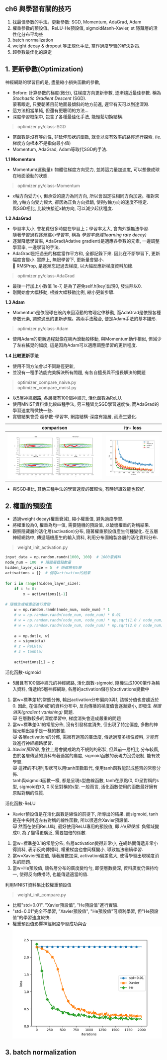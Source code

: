 
## ch6 與學習有關的技巧
1. 找最佳參數的手法。更新參數: SGD, Momentum, AdaGrad, Adam   
2. 權重參數的預設值。ReLU-He預設值, sigmoid&tanh-Xavier, st 隱藏層的活性化分布平均些    
3. batch normalization     
4. weight decay & dropout 等正規化手法, 當作過度學習的解決對策.    
5. 超參數最佳化的設定   
    

## 1. 更新參數(Optimization)     
神經網路的學習目的是, 盡量縮小損失函數的參數, 
- Before: 計算參數的梯度(微分), 往梯度方向更新參數, 逐漸趨近最佳參數. 稱為 *Stochastic Gradient Descent* (SGD).   
蒙著眼走, 只要朝著目前地面最傾斜的地方前進, 遲早有天可以到達深淵.    
- 這方法相當單純, 但還有更聰明的方法...
- 深度學習框架中, 包含了各種最佳化手法, 能輕鬆切換結構.   
> optimizer.py/class-SGD   

* 當函數是沒有等向性, 非延伸形狀的函數, 就會以沒有效率的路徑進行探索. (ie.梯度方向根本不是指向最小值)    
* Momentum, AdaGrad, Adam等取代SGD的手法.    

**1.1 Momentum**   
* Momentum(運動量): 物體往梯度方向受力, 並將這力量加速度, 可以想像成球在地面滾動的狀態.    
> optimizer.py/class-Momentum    
* x軸方向受力小, 但承受的施力為同方向, 所以會固定往相同方向加速。相對來說, y軸方向受力較大, 卻因為正負方向抵銷, 使得y軸方向的速度不穩定.    
與SGD相比, 比較快接近x軸方向, 可以減少起伏程度.   

**1.2 AdaGrad**   
* 學習率太小, 會花費很多時間在學習上；學習率太大, 會向外擴無法學習.   
隨著學習過程逐漸縮小學習率, 稱為 *學習率衰減(learning rate decay)*     
* 逐漸降低學習率, AdaGrad(Adative gradient)是適應各參數的元素, 一邊調整學習率, 一邊學習的手法.     
* AdaGrad是把過去的梯度當作平方和, 全都記錄下來. 因此在不斷學習下, 更新幅度會變小. 實際上, 無限學習下, 更新量會變小.    
:japanese_goblin: RMSProp, 是逐漸忘記過去梯度, 以大幅反應新梯度資料加總.        
> optimizer.py/class-AdaGrad     
* 最後一行加上小數值 1e-7, 是為了避免self.h[key]出現0, 發生除以0.   
* 剛開始會大幅移動, 根據大幅移動比例, 縮小更新步驟.   

**1.3 Adam**    
* Momentum是依照球在碗內來回滾動的物理定律移動, 而AdaGrad是依照各種參數元素, 調整適應的更新步驟。將兩手法融合, 便是Adam手法的基本雛形.    
> optimizer.py/class-Adam    
* 使用Adam的更新過程就像在碗內滾動般移動, 與Momentum動作相似, 但減少了左右搖晃的幅度, 這是因為Adam可以適應調整學習的更新程度.   

**1.4 比較更新手法**
* 使用不同方法會以不同路徑更新,   
* 並沒有一種手法能完美解決所有問題, 有各自擅長與不擅長解決的問題   
> optimizer_compare_naive.py   
> optimizer_compare_mnist.py   
* 以5層神經網路, 各層擁有100個神經元, 活化函數為ReLU.   
* 使用MNIST資料集比較四種手法, 另三種皆比SGD學習速度快, 而AdaGrad的學習速度稍微快一些.   
* 實驗結果會受 超參數-學習率, 網路結構-深度有幾層, 而產生變化.   

| comparison| itr- loss |
| :---: | :---: |
|![](image2.png)|![](image1.png) |
 
* 與SGD相比, 其他三種手法的學習速度的確較快, 有時辨識效能也較好.   


## 2. 權重的預設值
* 透過weight decay(權重衰減), 縮小權重值, 避免過度學習.    
* 將權重設為0, 權重為均一值, 需要隨機的預設值, 以破壞權重的對稱結果.   
* 觀察隱藏層的活化層(activation)分布, 隨著權重預設值產生何種變化. 在五層神經網路中, 傳遞隨機產生的輸入資料, 利用分布圖繪製各層的活化資料分布.   
> weight_init_activation.py   

```py
input_data = np.random.randn(1000, 100)  # 1000筆資料
node_num = 100  # 隱藏層截點數量
hidden_layer_size = 5  # 隠藏層有5層
activations = {}  # 儲存activation的結果

for i in range(hidden_layer_size):
    if i != 0:
        x = activations[i-1]

# 隨機生成權重值進行實驗   
    w = np.random.randn(node_num, node_num) * 1
    # w = np.random.randn(node_num, node_num) * 0.01
    # w = np.random.randn(node_num, node_num) * np.sqrt(1.0 / node_num)  #Xavier預設值  
    # w = np.random.randn(node_num, node_num) * np.sqrt(2.0 / node_num)  #He預設值

    a = np.dot(x, w)
    z = sigmoid(a)
    # z = ReLU(a)
    # z = tanh(a)

    activations[i] = z
```
活化函數-sigmoid    
* 5層且有100個神經元的神經網路, 活化函數-sigmoid, 隨機生成1000筆作為輸入資料, 傳遞給5層神經網路, 各層的activation儲存於activations變數中    
1. 當w=標準差1的常態分佈, 輸出activation分布偏向0與1, 該微分值也會趨近於0. 因此, 在偏向0或1的資料分布中, 反向傳播的梯度值會逐漸變小, 即發生 *梯度消失(gradient vanishing)* 問題.    
:scream_cat: 在層數較多的深度學習中, 梯度消失會造成嚴重的問題    
2. 當w=標準差0.1的常態分佈, 沒有引發梯度消失, 但出現了特定偏差, 多數的神經元輸出幾乎是一樣的數值.    
:scream_cat: 各層activation的分佈, 需擁有適當的廣泛度, 傳遞適當多樣性資料, 才能有效進行神經網路學習.        
3. *Xavier預設值*, 愈往上層會變成略為不規則的形狀, 但與前一層相比 分布較廣, 由於各層傳遞的資料有著適當的廣度, sigmoid函數的表現力沒受限制, 能有效學習.   
:scream_cat: 這裡的不規則形狀可以用tanh函數取代, 使用tanh函數能形成整齊的常態分佈.   
tanh與sigmoid函數一樣, 都是呈現s型曲線函數, tanh在原點(0, 0)呈對稱的s型, sigmoid在(0, 0.5)呈對稱的s型. 一般而言, 活化函數使用的函數最好擁有原點對稱的性質.     


活化函數-ReLU    
* Xavier預設值是在活化函數是線性的前提下, 所導出的結果. 而sigmoid, tanh是在中央附近左右對稱的線性函數, 所以很適合Xavier預設值.    
:scream_cat: 然而在使用ReLU時, 最好使用ReLU專用的預設值, 即 *He預設值*. 負領域變成0, 為了變得更廣泛, 需要加倍的係數.   
1. 當w=標準差0.1的常態分佈, 各層activation變得非常小, 在網路間傳遞非常小得資料, 表示反向傳播時, 權重梯度也會同樣變小, 導致無法繼續學習.    
2. 當w=Xavier預設值, 隨著層數加深, activation偏差愈大, 使得學習出現梯度消失的問題.    
3. 當w=He預設值, 讓各層分布的廣度變均勻, 即便層數變深, 資料廣度仍保持均一, 使得反向傳播時, 也能傳遞適當的值.   


利用MNIST資料集比較權重預設值    
> weight_init_compare.py    
* 比較"std=0.01", "Xavier預設值", "He預設值"進行實驗.   
* "std=0.01"完全不學習, "Xavier預設值", "He預設值"可順利學習, 但"He預設值"的學習速度較快.    
* 權重預設值影響神經網路學習成功與否    
![](image3.png)    


## 3. batch normalization    


